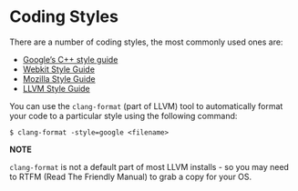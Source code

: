 # Coding Styles

There are a number of coding styles, the most commonly used ones are:

* [Google’s C++ style guide](https://google.github.io/styleguide/cppguide.html)
* [Webkit Style Guide](https://webkit.org/code-style-guidelines/)
* [Mozilla Style Guide](https://developer.mozilla.org/en-US/docs/Mozilla/Developer_guide/Coding_Style)
* [LLVM Style Guide](https://llvm.org/docs/CodingStandards.html)

You can use the `clang-format` (part of LLVM) tool to automatically format your code to a particular style using the following command:

```
$ clang-format -style=google <filename>
```

**NOTE** 

`clang-format` is not a default part of most LLVM installs - so you may need to RTFM (Read The Friendly Manual) to grab a copy for your OS.